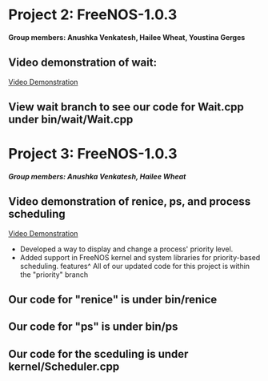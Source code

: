 # Project 2: FreeNOS-1.0.3
#### Group members: Anushka Venkatesh, Hailee Wheat, Youstina Gerges
## Video demonstration of wait:
[Video Demonstration](https://www.youtube.com/watch?v=lcMfbBbgteU)
## View wait branch to see our code for Wait.cpp under bin/wait/Wait.cpp

# Project 3: FreeNOS-1.0.3
##### Group members: Anushka Venkatesh, Hailee Wheat
## Video demonstration of renice, ps, and process scheduling 
[Video Demonstration]()
- Developed a way to display and change a process' priority level.
- Added support in FreeNOS kernel and system libraries for priority-based scheduling.
features^
All of our updated code for this project is within the "priority" branch
## Our code for "renice" is under bin/renice
## Our code for "ps" is  under bin/ps
## Our code for the sceduling is  under kernel/Scheduler.cpp

